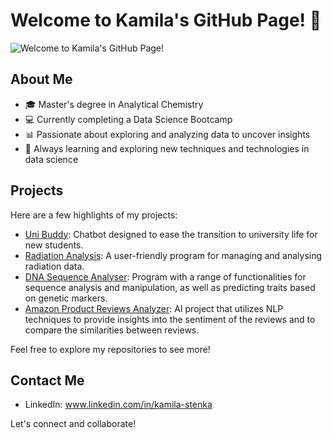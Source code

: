 
# Welcome to Kamila's GitHub Page! 👋


![Welcome to Kamila's GitHub Page!](https://c4.wallpaperflare.com/wallpaper/22/728/16/technology-physics-and-chemistry-chemistry-hd-wallpaper-preview.jpg)

## About Me
- 🎓 Master's degree in Analytical Chemistry
- 💻 Currently completing a Data Science Bootcamp
- 📊 Passionate about exploring and analyzing data to uncover insights
- 🌱 Always learning and exploring new techniques and technologies in data science

## Projects
Here are a few highlights of my projects:
- [Uni Buddy]( https://github.com/k-sten-k/Project_1-UniBuddy): Chatbot designed to ease the transition to university life for new students.
- [Radiation Analysis]( https://github.com/k-sten-k/Project_2-RadiationAnalysis): A user-friendly program for managing and analysing radiation data.
- [DNA Sequence Analyser]( https://github.com/k-sten-k/Project_3-DNA-sequence-analyser): Program with a range of functionalities for sequence analysis and manipulation, as well as predicting traits based on genetic markers.
- [Amazon Product Reviews Analyzer]( https://github.com/k-sten-k/finalCapstone):  AI project that utilizes NLP techniques to provide insights into the sentiment of the reviews and to compare the similarities between reviews.

Feel free to explore my repositories to see more!

## Contact Me
- LinkedIn:  www.linkedin.com/in/kamila-stenka


Let's connect and collaborate!


